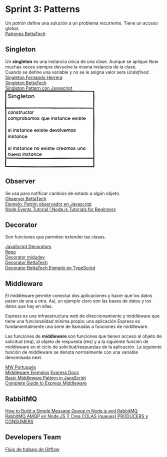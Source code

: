 # Sprint 3: Patterns  
Un *patrón* define una solución a un problema recurrente. Tiene un acceso global.    
[Patrones BettaTech](https://www.youtube.com/playlist?list=PLJkcleqxxobUJlz1Cm8WYd-F_kckkDvc8)  

## Singleton  
Un **singleton** es una instancia única de una clase. Aunque se aplique *New* muchas veces siempre devuelve la misma instancia de la clase.  
Cuando se define una variable y no se le asigna valor sera *Undefined*.  
[Singleton Fernando Herrera](https://www.youtube.com/watch?v=rrWRhrdwuLg)  
[Singleton BettaTech](https://www.youtube.com/watch?v=GGq6s7xhHzY)  
[Singleton Pattern con Javascript](https://medium.com/@jesusmurfontanals/singleton-pattern-con-javascript-3eb1c03f184e)  
![Singleton](sngltn.png)  

## Observer  
Se usa para notificar cambios de estado a algún objeto.  
[Observer BettaTech](https://www.youtube.com/watch?v=HFkZb1g8faA&list=PLJkcleqxxobUJlz1Cm8WYd-F_kckkDvc8&index=9)  
[Ejemplo: Patrón observador en Javascript](https://www.youtube.com/watch?v=pReYTx2frTQ)  
[Node Events Tutorial | Node.js Tutorials for Beginners](https://www.youtube.com/watch?v=2vaTy4dkbJM)  

## Decorator  
Son funciones que permiten extender las clases.  

[JavaScript Decorators](https://www.sitepoint.com/javascript-decorators-what-they-are/)  
[Repo](https://github.com/tc39/proposal-decorators)  
[Decorator midudev](https://youtu.be/LkOA07F9ZCs)  
[Decorator BettaTech](https://youtu.be/nLy4x_LPPWU)  
[Decorator BettaTech Ejemplo en TypeScript](https://youtu.be/Ab9HxiPLryg) 

## Middleware  
El middleware permite conectar dos aplicaciones y hacer que los datos pasen de una a otra. Así, un ejemplo claro son las bases de datos y los datos que hay en ellas.  
 
Express es una infraestructura web de direccionamiento y middleware que tiene una funcionalidad mínima propia: una aplicación Express es fundamentalmente una serie de llamadas a funciones de middleware.  

Las funciones de **middleware** son funciones que tienen acceso al objeto de solicitud (req), al objeto de respuesta (res) y a la siguiente función de middleware en el ciclo de solicitud/respuestas de la aplicación. La siguiente función de middleware se denota normalmente con una variable denominada next.  

[MW Portugués](https://www.youtube.com/watch?v=E5JaeELl2RE)  
[Middleware Ejemplos](https://www.nts-solutions.com/blog/middleware-ejemplos.html)
[Express Docs](https://expressjs.com/es/guide/using-middleware.html)  
[Basic Middleware Pattern in JavaScript](https://javascript.plainenglish.io/basic-middleware-pattern-in-javascript-ef8756a75cb1)  
[Complete Guide to Express Middleware](https://reflectoring.io/express-middleware/)  

## RabbitMQ  
[How to Build a Simple Message Queue in Node.js and RabbitMQ](https://morioh.com/p/8bc4fb039a9a)  
[RabbitMQ AMQP en Node.JS || Crea COLAS (queues) PRODUCERS y CONSUMERS](https://www.youtube.com/watch?v=jmxsswls0jk)  

## Developers Team  
[Flujo de trabajo de Gitflow](https://www.atlassian.com/es/git/tutorials/comparing-workflows/gitflow-workflow)
